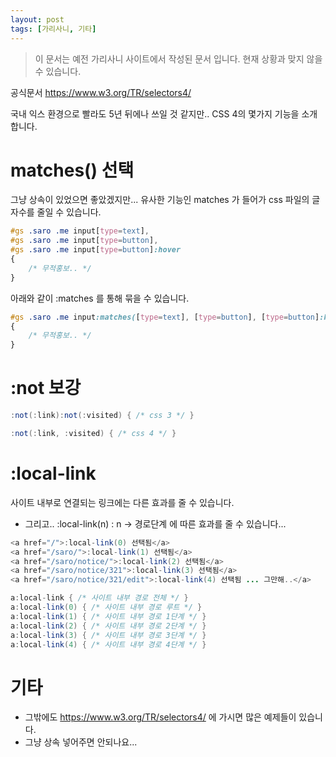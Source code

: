 ```yaml
---
layout: post
tags: [가리사니, 기타]
---
```


> 이 문서는 예전 가리사니 사이트에서 작성된 문서 입니다.
현재 상황과 맞지 않을 수 있습니다.



공식문서
https://www.w3.org/TR/selectors4/


국내 익스 환경으로 빨라도 5년 뒤에나 쓰일 것 같지만.. CSS 4의 몇가지 기능을 소개합니다.

# matches() 선택
그냥 상속이 있었으면 좋았겠지만... 유사한 기능인 matches 가 들어가 css 파일의 글자수를 줄일 수 있습니다.
``` css
#gs .saro .me input[type=text],
#gs .saro .me input[type=button],
#gs .saro .me input[type=button]:hover
{
	/* 무적홍보.. */
}
```
아래와 같이 :matches 를 통해 묶을 수 있습니다.
``` css
#gs .saro .me input:matches([type=text], [type=button], [type=button]:hover)
{
	/* 무적홍보.. */
}
```

# :not 보강
``` java
:not(:link):not(:visited) { /* css 3 */ }
```
``` java
:not(:link, :visited) { /* css 4 */ }
```

# :local-link
사이트 내부로 연결되는 링크에는 다른 효과를 줄 수 있습니다.
- 그리고.. :local-link(n) : n -> 경로단계 에 따른 효과를 줄 수 있습니다...
``` java
<a href="/">:local-link(0) 선택됨</a>
<a href="/saro/">:local-link(1) 선택됨</a>
<a href="/saro/notice/">:local-link(2) 선택됨</a>
<a href="/saro/notice/321">:local-link(3) 선택됨</a>
<a href="/saro/notice/321/edit">:local-link(4) 선택됨 ... 그만해..</a>
```
``` java
a:local-link { /* 사이트 내부 경로 전체 */ }
a:local-link(0) { /* 사이트 내부 경로 루트 */ }
a:local-link(1) { /* 사이트 내부 경로 1단계 */ }
a:local-link(2) { /* 사이트 내부 경로 2단계 */ }
a:local-link(3) { /* 사이트 내부 경로 3단계 */ }
a:local-link(4) { /* 사이트 내부 경로 4단계 */ }
```



# 기타
- 그밖에도 https://www.w3.org/TR/selectors4/ 에 가시면 많은 예제들이 있습니다.
- 그냥 상속 넣어주면 안되나요...